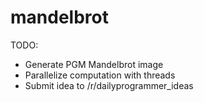 mandelbrot
==========

TODO: 
  * Generate PGM Mandelbrot image
  * Parallelize computation with threads
  * Submit idea to /r/dailyprogrammer_ideas